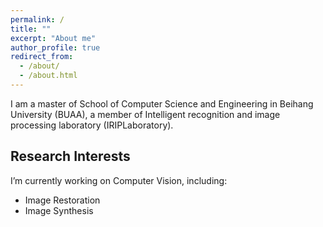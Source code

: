 ```yaml
---
permalink: /
title: ""
excerpt: "About me"
author_profile: true
redirect_from: 
  - /about/
  - /about.html
---
```


I am a master of School of Computer Science and Engineering in Beihang University (BUAA), a member of   Intelligent recognition and image processing laboratory (IRIPLaboratory).

## **Research Interests**

I’m currently working on Computer Vision, including:

-   Image Restoration
-   Image Synthesis



